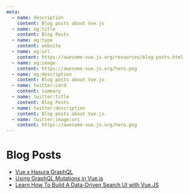 ```yaml
---
meta:
  - name: description
    content: Blog posts about Vue.js
  - name: og:title
    content: Blog Posts
  - name: og:type
    content: website
  - name: og:url
    content: https://awesome-vue.js.org/resources/blog-posts.html
  - name: og:image
    content: https://awesome-vue.js.org/hero.png
  - name: og:description
    content: Blog posts about Vue.js
  - name: twitter:card
    content: summary
  - name: twitter:title
    content: Blog Posts
  - name: twitter:description
    content: Blog posts about Vue.js
  - name: twitter:image:src
    content: https://awesome-vue.js.org/hero.png
---
```


# Blog Posts

- [Vue x Hasura GraphQL](https://medium.com/@malgamves/vue-x-hasura-graphql-d66f585a3ba5)
- [Using GraphQL Mutations in Vue.js](https://medium.com/@malgamves/using-graphql-mutations-in-vue-js-3b4570234edf)
- [Learn How To Build A Data-Driven Search UI with Vue.JS](https://medium.appbase.io/learn-how-to-build-a-github-search-explorer-app-with-vue-js-c66f61d6e152)

